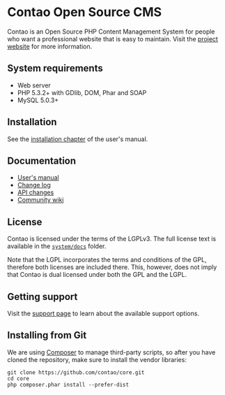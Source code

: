 Contao Open Source CMS
======================

Contao is an Open Source PHP Content Management System for people who want a
professional website that is easy to maintain. Visit the [project website][1]
for more information.


System requirements
-------------------

 * Web server
 * PHP 5.3.2+ with GDlib, DOM, Phar and SOAP
 * MySQL 5.0.3+


Installation
------------

See the [installation chapter][2] of the user's manual.


Documentation
-------------

 * [User's manual][3]
 * [Change log][4]
 * [API changes][5]
 * [Community wiki][6]


License
-------

Contao is licensed under the terms of the LGPLv3. The full license text is
available in the [`system/docs`][7] folder.

Note that the LGPL incorporates the terms and conditions of the GPL, therefore
both licenses are included there. This, however, does not imply that Contao is
dual licensed under both the GPL and the LGPL.


Getting support
---------------

Visit the [support page][8] to learn about the available support options.


Installing from Git
-------------------

We are using [Composer][9] to manage third-party scripts, so after you have
cloned the repository, make sure to install the vendor libraries:

```
git clone https://github.com/contao/core.git
cd core
php composer.phar install --prefer-dist
```


[1]: https://contao.org
[2]: https://contao.org/manual/installation.html
[3]: https://contao.org/manual.html
[4]: system/docs/CHANGELOG.md
[5]: system/docs/UPGRADE.md
[6]: http://contaowiki.org
[7]: system/docs
[8]: https://contao.org/support.html
[9]: https://getcomposer.org
